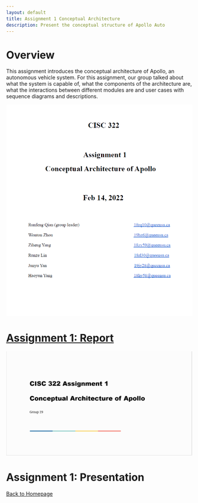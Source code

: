 ```yaml
---
layout: default
title: Assignment 1 Conceptual Architecture
description: Present the conceptual structure of Apollo Auto
---
```

# Overview

This assignment introduces the conceptual architecture of Apollo, an autonomous vehicle system. For this assignment, our group talked about what the system is capable of, what the components of the architecture are, what the interactions between different modules are and user cases with sequence diagrams and descriptions.

![pic_report](./picture/report1.png)
# [Assignment 1: Report](./doc/guidelines.pdf)

![pic_presentation](./picture/presentation1.png)
# Assignment 1: Presentation

[Back to Homepage](./)
